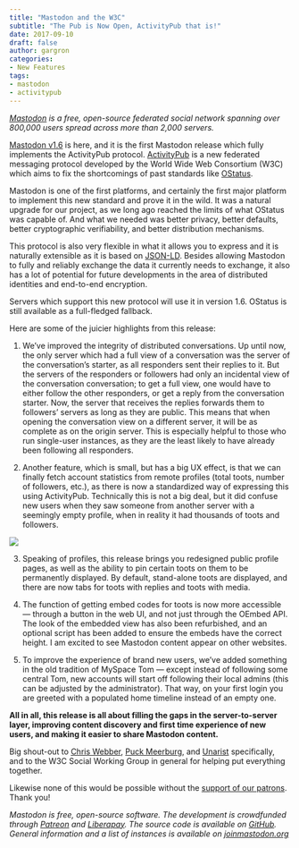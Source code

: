 ```yaml
---
title: "Mastodon and the W3C"
subtitle: "The Pub is Now Open, ActivityPub that is!"
date: 2017-09-10
draft: false
author: gargron
categories:
- New Features
tags:
- mastodon
- activitypub
---
```


*[Mastodon](https://joinmastodon.org) is a free, open-source federated social network spanning over 800,000 users spread across more than 2,000 servers.*

[Mastodon v1.6](https://github.com/tootsuite/mastodon/releases/tag/v1.6.0) is here, and it is the first Mastodon release which fully implements the ActivityPub protocol. [ActivityPub](https://www.w3.org/TR/activitypub/) is a new federated messaging protocol developed by the World Wide Web Consortium (W3C) which aims to fix the shortcomings of past standards like [OStatus](https://en.wikipedia.org/wiki/OStatus).

Mastodon is one of the first platforms, and certainly the first major platform to implement this new standard and prove it in the wild. It was a natural upgrade for our project, as we long ago reached the limits of what OStatus was capable of. And what we needed was better privacy, better defaults, better cryptographic verifiability, and better distribution mechanisms.

This protocol is also very flexible in what it allows you to express and it is naturally extensible as it is based on [JSON-LD](https://en.wikipedia.org/wiki/JSON-LD). Besides allowing Mastodon to fully and reliably exchange the data it currently needs to exchange, it also has a lot of potential for future developments in the area of distributed identities and end-to-end encryption.

Servers which support this new protocol will use it in version 1.6. OStatus is still available as a full-fledged fallback.

Here are some of the juicier highlights from this release:

1. We’ve improved the integrity of distributed conversations. Up until now, the only server which had a full view of a conversation was the server of the conversation’s starter, as all responders sent their replies to it. But the servers of the responders or followers had only an incidental view of the conversation conversation; to get a full view, one would have to either follow the other responders, or get a reply from the conversation starter. Now, the server that receives the replies forwards them to followers’ servers as long as they are public. This means that when opening the conversation view on a different server, it will be as complete as on the origin server. This is especially helpful to those who run single-user instances, as they are the least likely to have already been following all responders.

2. Another feature, which is small, but has a big UX effect, is that we can finally fetch account statistics from remote profiles (total toots, number of followers, etc.), as there is now a standardized way of expressing this using ActivityPub. Technically this is not a big deal, but it did confuse new users when they saw someone from another server with a seemingly empty profile, when in reality it had thousands of toots and followers.

![](https://cdn-images-1.medium.com/max/2000/1*dKhj4RnceIzmX2zs5Zn2UQ.png)

3. Speaking of profiles, this release brings you redesigned public profile pages, as well as the ability to pin certain toots on them to be permanently displayed. By default, stand-alone toots are displayed, and there are now tabs for toots with replies and toots with media.

4. The function of getting embed codes for toots is now more accessible — through a button in the web UI, and not just through the OEmbed API. The look of the embedded view has also been refurbished, and an optional script has been added to ensure the embeds have the correct height. I am excited to see Mastodon content appear on other websites.

5. To improve the experience of brand new users, we’ve added something in the old tradition of MySpace Tom — except instead of following some central Tom, new accounts will start off following their local admins (this can be adjusted by the administrator). That way, on your first login you are greeted with a populated home timeline instead of an empty one.

**All in all, this release is all about filling the gaps in the server-to-server layer, improving content discovery and first time experience of new users, and making it easier to share Mastodon content.**

Big shout-out to [Chris Webber](https://octodon.social/@cwebber), [Puck Meerburg](https://puckipedia.com/social), and [Unarist](https://mstdn.maud.io/@unarist) specifically, and to the W3C Social Working Group in general for helping put everything together.

Likewise none of this would be possible without the [support of our patrons](https://github.com/tootsuite/documentation/blob/master/Contributing-to-Mastodon/Sponsors.md). Thank you!

*Mastodon is free, open-source software. The development is crowdfunded through [Patreon](https://www.patreon.com/mastodon) and [Liberapay](https://liberapay.com/Mastodon/). The source code is available on [GitHub](https://github.com/tootsuite/mastodon). General information and a list of instances is available on [joinmastodon.org](https://joinmastodon.org)*

